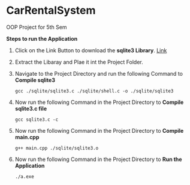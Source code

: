 # CarRentalSystem
OOP Project for 5th Sem

**Steps to run the Application**

1. Click on the Link Button to download the **sqlite3 Library**. [Link](https://www.sqlite.org/2022/sqlite-amalgamation-3370200.zip)
2. Extract the Libaray and Plae it int the Project Folder.
3. Navigate to the Project Directory and run the following Command to **Compile sqlite3**

    `gcc ./sqlite/sqlite3.c ./sqlite/shell.c -o ./sqlite/sqlite3`
4. Now run the following Command in the Project Directory to **Compile sqlite3.c file**

    `gcc sqlite3.c -c`
5. Now run the following Command in the Project Directory to **Compile main.cpp**

    `g++ main.cpp ./sqlite/sqlite3.o`
6. Now run the following Command in the Project Directory to **Run the Application**

    `./a.exe`

